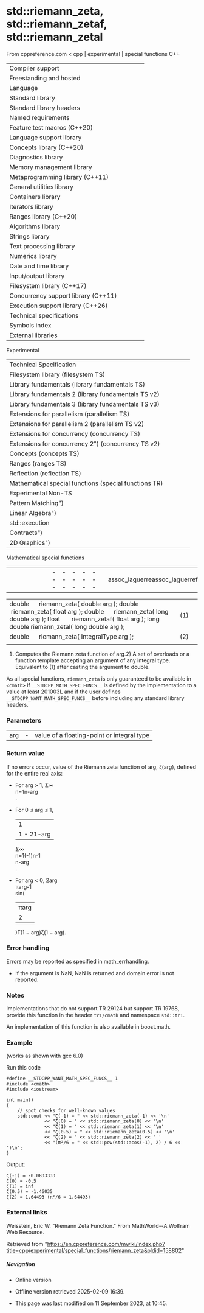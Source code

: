 # std::riemann_zeta, std::riemann_zetaf, std::riemann_zetal

From cppreference.com
< cpp‎ | experimental‎ | special functions
C++

|  |  |  |  |  |
| --- | --- | --- | --- | --- |
| Compiler support | | | | |
| Freestanding and hosted | | | | |
| Language | | | | |
| Standard library | | | | |
| Standard library headers | | | | |
| Named requirements | | | | |
| Feature test macros (C++20) | | | | |
| Language support library | | | | |
| Concepts library (C++20) | | | | |
| Diagnostics library | | | | |
| Memory management library | | | | |
| Metaprogramming library (C++11) | | | | |
| General utilities library | | | | |
| Containers library | | | | |
| Iterators library | | | | |
| Ranges library (C++20) | | | | |
| Algorithms library | | | | |
| Strings library | | | | |
| Text processing library | | | | |
| Numerics library | | | | |
| Date and time library | | | | |
| Input/output library | | | | |
| Filesystem library (C++17) | | | | |
| Concurrency support library (C++11) | | | | |
| Execution support library (C++26) | | | | |
| Technical specifications | | | | |
| Symbols index | | | | |
| External libraries | | | | |

Experimental

|  |  |  |  |  |
| --- | --- | --- | --- | --- |
| Technical Specification | | | | |
| Filesystem library (filesystem TS) | | | | |
| Library fundamentals (library fundamentals TS) | | | | |
| Library fundamentals 2 (library fundamentals TS v2) | | | | |
| Library fundamentals 3 (library fundamentals TS v3) | | | | |
| Extensions for parallelism (parallelism TS) | | | | |
| Extensions for parallelism 2 (parallelism TS v2) | | | | |
| Extensions for concurrency (concurrency TS) | | | | |
| Extensions for concurrency 2") (concurrency TS v2) | | | | |
| Concepts (concepts TS) | | | | |
| Ranges (ranges TS) | | | | |
| Reflection (reflection TS) | | | | |
| Mathematical special functions (special functions TR) | | | | |
| Experimental Non-TS | | | | |
| Pattern Matching") | | | | |
| Linear Algebra") | | | | |
| std::execution | | | | |
| Contracts") | | | | |
| 2D Graphics") | | | | |

Mathematical special functions

|  |  |  |  |  |  |  |  |  |  |  |  |  |  |  |  |  |  |  |  |  |  |  |  |  |  |  |  |  |  |  |  |  |  |  |  |  |  |  |  |  |  |  |  |  |  |  |  |  |  |  |  |  |  |  |  |  |  |  |  |  |  |  |  |  |  |  |  |  |  |  |  |  |  |  |  |  |  |  |  |  |  |  |  |  |  |  |  |  |  |  |  |  |  |  |  |  |  |  |  |  |  |  |  |  |  |  |  |
| --- | --- | --- | --- | --- | --- | --- | --- | --- | --- | --- | --- | --- | --- | --- | --- | --- | --- | --- | --- | --- | --- | --- | --- | --- | --- | --- | --- | --- | --- | --- | --- | --- | --- | --- | --- | --- | --- | --- | --- | --- | --- | --- | --- | --- | --- | --- | --- | --- | --- | --- | --- | --- | --- | --- | --- | --- | --- | --- | --- | --- | --- | --- | --- | --- | --- | --- | --- | --- | --- | --- | --- | --- | --- | --- | --- | --- | --- | --- | --- | --- | --- | --- | --- | --- | --- | --- | --- | --- | --- | --- | --- | --- | --- | --- | --- | --- | --- | --- | --- | --- | --- | --- | --- | --- | --- | --- | --- |
| |  |  |  |  |  | | --- | --- | --- | --- | --- | | assoc_laguerreassoc_laguerrefassoc_laguerrel | | | | | | assoc_legendreassoc_legendrefassoc_legendrel | | | | | | betabetafbetal | | | | | | comp_ellint_1comp_ellint_1fcomp_ellint_1l | | | | | | comp_ellint_2comp_ellint_2fcomp_ellint_2l | | | | | | comp_ellint_3comp_ellint_3fcomp_ellint_3l | | | | | | cyl_bessel_icyl_bessel_ifcyl_bessel_il") | | | | | | |  |  |  |  |  | | --- | --- | --- | --- | --- | | cyl_bessel_jcyl_bessel_jfcyl_bessel_jl") | | | | | | cyl_bessel_kcyl_bessel_kfcyl_bessel_kl") | | | | | | cyl_neumanncyl_neumannfcyl_neumannl") | | | | | | ellint_1ellint_1fellint_1l") | | | | | | ellint_2ellint_2fellint_2l") | | | | | | ellint_3ellint_3fellint_3l") | | | | | | expintexpintfexpintl | | | | | | |  |  |  |  |  | | --- | --- | --- | --- | --- | | hermitehermitefhermitel | | | | | | laguerrelaguerreflaguerrel | | | | | | legendrelegendreflegendrel | | | | | | ****riemann_zetariemann_zetafriemann_zetal**** | | | | | | sph_besselsph_besselfsph_bessell") | | | | | | sph_legendresph_legendrefsph_legendrel") | | | | | | sph_neumannsph_neumannfsph_neumannl") | | | | | |

|  |  |  |
| --- | --- | --- |
| double      riemann_zeta( double arg );  double      riemann_zeta( float arg );  double      riemann_zeta( long double arg );  float       riemann_zetaf( float arg ); long double riemann_zetal( long double arg ); | (1) |  |
| double      riemann_zeta( IntegralType arg ); | (2) |  |
|  |  |  |

1) Computes the Riemann zeta function of arg.2) A set of overloads or a function template accepting an argument of any integral type. Equivalent to (1) after casting the argument to double.

As all special functions, `riemann_zeta` is only guaranteed to be available in `<cmath>` if `__STDCPP_MATH_SPEC_FUNCS__` is defined by the implementation to a value at least 201003L and if the user defines `__STDCPP_WANT_MATH_SPEC_FUNCS__` before including any standard library headers.

### Parameters

|  |  |  |
| --- | --- | --- |
| arg | - | value of a floating-point or integral type |

### Return value

If no errors occur, value of the Riemann zeta function of arg, ζ(arg), defined for the entire real axis:

- For arg > 1, Σ∞  
  n=1n-arg  
  .
- For 0 ≤ arg ≤ 1, 

  |  |
  | --- |
  | 1 |
  | 1 - 21-arg |

  Σ∞  
  n=1(-1)n-1  
  n-arg  
  .
- For arg < 0, 2arg  
  πarg-1  
  sin(

  |  |
  | --- |
  | πarg |
  | 2 |

  )Γ(1 − arg)ζ(1 − arg).

### Error handling

Errors may be reported as specified in math_errhandling.

- If the argument is NaN, NaN is returned and domain error is not reported.

### Notes

Implementations that do not support TR 29124 but support TR 19768, provide this function in the header `tr1/cmath` and namespace `std::tr1`.

An implementation of this function is also available in boost.math.

### Example

(works as shown with gcc 6.0)

Run this code

```
#define __STDCPP_WANT_MATH_SPEC_FUNCS__ 1
#include <cmath>
#include <iostream>
 
int main()
{
    // spot checks for well-known values
    std::cout << "ζ(-1) = " << std::riemann_zeta(-1) << '\n'
              << "ζ(0) = " << std::riemann_zeta(0) << '\n'
              << "ζ(1) = " << std::riemann_zeta(1) << '\n'
              << "ζ(0.5) = " << std::riemann_zeta(0.5) << '\n'
              << "ζ(2) = " << std::riemann_zeta(2) << ' '
              << "(π²/6 = " << std::pow(std::acos(-1), 2) / 6 << ")\n";
}

```

Output:

```
ζ(-1) = -0.0833333
ζ(0) = -0.5
ζ(1) = inf
ζ(0.5) = -1.46035
ζ(2) = 1.64493 (π²/6 = 1.64493)

```

### External links

Weisstein, Eric W. "Riemann Zeta Function." From MathWorld--A Wolfram Web Resource.

Retrieved from "<https://en.cppreference.com/mwiki/index.php?title=cpp/experimental/special_functions/riemann_zeta&oldid=158802>"

##### Navigation

- Online version
- Offline version retrieved 2025-02-09 16:39.

- This page was last modified on 11 September 2023, at 10:45.